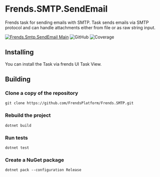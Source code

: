 # Frends.SMTP.SendEmail
Frends task for sending emails with SMTP. Task sends emails via SMTP protocol and can handle attachments either from file or as raw string input.


[![Frends.Smtp.SendEmail Main](https://github.com/FrendsPlatform/Frends.SMTP/actions/workflows/SendEmail_build_and_test_on_main.yml/badge.svg)](https://github.com/FrendsPlatform/Frends.SMTP/actions)
![GitHub](https://img.shields.io/github/license/FrendsPlatform/Frends.SMTP?label=License)
![Coverage](https://app-github-custom-badges.azurewebsites.net/Badge?key=FrendsPlatform/Frends.SMTP/Frends.SMTP.SendEmail|main)

## Installing

You can install the Task via frends UI Task View.

## Building

### Clone a copy of the repository

`git clone https://github.com/FrendsPlatform/Frends.SMTP.git`

### Rebuild the project

`dotnet build`

### Run tests

`dotnet test`

### Create a NuGet package

`dotnet pack --configuration Release`

